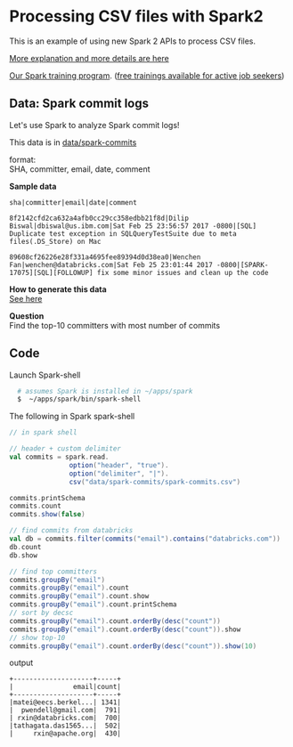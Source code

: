 # Processing CSV files with Spark2

This is an example of using new Spark 2 APIs to process CSV files.

[More explanation and more details are here](http://elephantscale.com/2017/05/processing-csv-files-spark-2-part-1/)

[Our Spark training program](http://elephantscale.com/training/). ([free trainings available for active job seekers](http://elephantscale.com/training/free))

## Data: Spark commit logs
Let's use Spark to analyze Spark commit logs!


This data is in [data/spark-commits](data/spark-commits)

format:  
SHA, committer, email, date, comment


**Sample data**
```
sha|committer|email|date|comment

8f2142cfd2ca632a4afb0cc29cc358edbb21f8d|Dilip Biswal|dbiswal@us.ibm.com|Sat Feb 25 23:56:57 2017 -0800|[SQL] Duplicate test exception in SQLQueryTestSuite due to meta files(.DS_Store) on Mac

89608cf26226e28f331a4695fee89394d0d38ea0|Wenchen Fan|wenchen@databricks.com|Sat Feb 25 23:01:44 2017 -0800|[SPARK-17075][SQL][FOLLOWUP] fix some minor issues and clean up the code

```


**How to generate this data**  
[See here](http://elephantscale.com/2017/05/processing-csv-files-spark-2-part-1/)

**Question**  
Find the top-10 committers with most number of commits


## Code

Launch Spark-shell
```bash
  # assumes Spark is installed in ~/apps/spark
  $  ~/apps/spark/bin/spark-shell
```

The following in Spark spark-shell

```scala
// in spark shell

// header + custom delimiter
val commits = spark.read.
               option("header", "true").
               option("delimiter", "|").
               csv("data/spark-commits/spark-commits.csv")

commits.printSchema
commits.count
commits.show(false)

// find commits from databricks
val db = commits.filter(commits("email").contains("databricks.com"))
db.count
db.show

// find top committers
commits.groupBy("email")
commits.groupBy("email").count
commits.groupBy("email").count.show
commits.groupBy("email").count.printSchema
// sort by decsc
commits.groupBy("email").count.orderBy(desc("count"))
commits.groupBy("email").count.orderBy(desc("count")).show
// show top-10
commits.groupBy("email").count.orderBy(desc("count")).show(10)

```

output
```
+--------------------+-----+
|               email|count|
+--------------------+-----+
|matei@eecs.berkel...| 1341|
|  pwendell@gmail.com|  791|
| rxin@databricks.com|  700|
|tathagata.das1565...|  502|
|     rxin@apache.org|  430|
```
